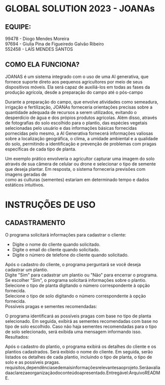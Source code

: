 # GLOBAL SOLUTION 2023 - JOANAs

## EQUIPE:
99478 - Diogo Mendes Moreira <br>
97694 - Giulia Pina de Figueiredo Galvão Ribeiro <br>
552458 - LAÍS MENDES SANTOS <br>

## COMO ELA FUNCIONA?

JOANAS é um sistema integrado com o uso de uma AI generativa, que fornece suporte direto aos pequenos agricultores por meio de seus dispositivos móveis. Ela será capaz de auxiliá-los em todas as fases da produção agrícola, desde a preparação do campo até o pós-campo <br> 

Durante a preparação do campo, que envolve atividades como semeadura, irrigação e fertilização, JOANAs forneceria orientações precisas sobre a quantidade adequada de recursos a serem utilizados, evitando o desperdício de água e dos própios produtos agrícolas. Além disso, através de fotografias do solo escolhido para o plantio, das espécies vegetais selecionadas pelo usuário e das informações básicas fornecidas pornecidas pelo mesmo, a AI Generativa fornecerá informações valiosas sobre a localização geográfica, o clima, a umidade ambiental e a qualidade do solo, permitindo a identificação e prevenção de problemas com pragas específicas de cada tipo de planta. <br>

Um exemplo prático envolveria o agricultor capturar uma imagem do solo através de sua câmera de celular ou drone e selecionar o tipo de semente que deseja plantar. Em resposta, o sistema forneceria previsões com imagens geradas de <br> como as culturas (sementes) estariam em determinado tempo e dados estáticos intuitivos. <br>

# INSTRUÇÕES DE USO

## CADASTRAMENTO

O programa solicitará informações para cadastrar o cliente:
- Digite o nome do cliente quando solicitado.
- Digite o email do cliente quando solicitado.
- Digite o número de telefone do cliente quando solicitado.

Após o cadastro do cliente, o programa perguntará se você deseja cadastrar um plantio.<br>
Digite "Sim" para cadastrar um plantio ou "Não" para encerrar o programa.<br>
Se escolher "Sim", o programa solicitará informações sobre o plantio.<br>
Selecione o tipo de planta digitando o número correspondente à opção fornecida.<br>
Selecione o tipo de solo digitando o número correspondente à opção fornecida.<br>
Possíveis pragas e sementes recomendadas:

O programa identificará as possíveis pragas com base no tipo de planta selecionado.
Em seguida, exibirá as sementes recomendadas com base no tipo de solo escolhido.
Caso não haja sementes recomendadas para o tipo de solo selecionado, será exibida uma mensagem informando isso.
Resultados:

Após o cadastro do plantio, o programa exibirá os detalhes do cliente e os plantios cadastrados.
Será exibido o nome do cliente.
Em seguida, serão listados os detalhes de cada plantio, incluindo o tipo de planta, o tipo de solo e as possíveis pragas.
requisitos,dependênciasedemaisinformaçõesrelevantesaoprojeto.Seráavaliadaaclarezaeorganizaçãodoconteúdoapresentado.Entregável:ArquivoREADME.
